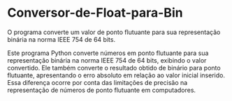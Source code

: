 # Conversor-de-Float-para-Bin
O programa converte um valor de ponto flutuante para sua representação binária na norma IEEE 754 de 64 bits.

Este programa Python converte números em ponto flutuante para sua representação binária na norma IEEE 754 de 64 bits, exibindo o valor convertido.
Ele também converte o resultado obtido de binário para ponto flutuante, apresentando o erro absoluto em relação ao valor inicial inserido. Essa diferença ocorre por conta das limitações de precisão na representação de números de ponto flutuante em computadores.
